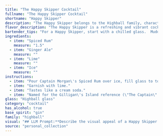 ```yaml
---
title: "The Happy Skipper Cocktail"
fullname: "The Happy Skipper Cocktail"
shortname: "Happy Skipper"
description: "The Happy Skipper belongs to the Highball family, characterized by tall, refreshing drinks built with a spirit base and a carbonated mixer.  Its origins likely stem from the 19th century, when rum and ginger ale combinations were popular among seafaring men. "
flavor_description: "The Happy Skipper is a refreshing and vibrant cocktail. The spiced rum provides warm notes of cinnamon and clove, balanced by the crisp bite of ginger ale. A squeeze of lime adds a touch of tartness and acidity, creating a harmonious blend of sweet, spicy, and tangy flavors. The ice chills the drink to perfection, making it ideal for warm weather. "
bartender_tips: "For a Happy Skipper, start with a chilled glass.  Muddle lime wedges to release their oils and create a fragrant base.  Use a good quality spiced rum for depth of flavor.  Top with chilled ginger ale and stir gently, not shake, to maintain the fizz.  Garnish with a lime wheel and enjoy the refreshing, tropical vibe! "
ingredients:
  - item: "Spiced Rum"
    measure: "1.5"
  - item: "Ginger Ale"
    measure: ""
  - item: "Lime"
    measure: ""
  - item: "Ice"
    measure: ""
instructions:
  - item: "Pour Captain Morgan\'s Spiced Rum over ice, fill glass to top with Ginger Ale."
  - item: "Garnish with lime."
  - item: "Tastes like a cream soda."
  - item: "Named for the Gilligan\'s Island reference (\"The Captain\" *in* \"Ginger\" is a Happy Skipper!)."
glass: "Highball glass"
category: "cocktail"
has_alcohol: true
base_spirit: "gin"
family: "highball"
visual: "## LLM Prompt:**Describe the visual appeal of a Happy Skipper cocktail. Imagine a tall glass filled with ice, a vibrant amber-colored Spiced Rum, topped with bubbly Ginger Ale, and a wedge of Lime. Focus on the following aspects:*** **The color and clarity of the drink:** How does the amber rum blend with the clear ginger ale? Is it layered or does it create a single, mixed hue? * **The texture and movement:**  Does the ginger ale create a bubbly head? What happens when the lime wedge is squeezed? * **The interplay of light:** Does the ice sparkle in the glass? How does the light refract through the rum and ginger ale? * **The overall impression:**  Does the cocktail evoke a sense of refreshing lightness or a festive warmth? **Remember to use evocative language and sensory details to paint a vivid picture of this tropical cocktail.** "
source: "personal_collection"
---
```


